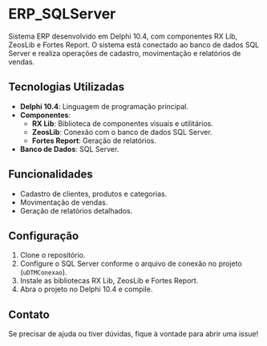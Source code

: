 # ERP_SQLServer

Sistema ERP desenvolvido em Delphi 10.4, com componentes RX Lib, ZeosLib e Fortes Report. O sistema está conectado ao banco de dados SQL Server e realiza operações de cadastro, movimentação e relatórios de vendas.

## Tecnologias Utilizadas

- **Delphi 10.4**: Linguagem de programação principal.
- **Componentes**:
  - **RX Lib**: Biblioteca de componentes visuais e utilitários.
  - **ZeosLib**: Conexão com o banco de dados SQL Server.
  - **Fortes Report**: Geração de relatórios.
- **Banco de Dados**: SQL Server.

## Funcionalidades

- Cadastro de clientes, produtos e categorias.
- Movimentação de vendas.
- Geração de relatórios detalhados.

## Configuração

1. Clone o repositório.
2. Configure o SQL Server conforme o arquivo de conexão no projeto (`uDTMConexao`).
3. Instale as bibliotecas RX Lib, ZeosLib e Fortes Report.
4. Abra o projeto no Delphi 10.4 e compile.

## Contato

Se precisar de ajuda ou tiver dúvidas, fique à vontade para abrir uma issue!
